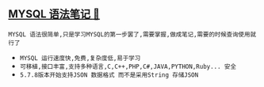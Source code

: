 <a id="top" href="#top">MYSQL 语法笔记 :maple_leaf:</a> 
----
`MYSQL 语法很简单,只是学习MYSQL的第一步罢了,需要掌握,做成笔记,需要的时候查询使用就行了`

* `MYSQL 运行速度快,免费,复杂度低,易于学习`
* `可移植,接口丰富,支持多种语言,C,C++,PHP,C#,JAVA,PYTHON,Ruby... 安全`
* `5.7.8版本开始支持JSON 数据格式 而不是采用String 存储JSON`
